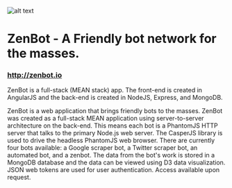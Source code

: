 ![alt text](http://zenbot.io/images/zenbot_landing5.jpg "ZenBot Logo")
# ZenBot - A Friendly bot network for the masses.
### http://zenbot.io

ZenBot is a full-stack (MEAN stack) app. The front-end is created in AngularJS and the
back-end is created in NodeJS, Express, and MongoDB.

ZenBot is a web application that brings friendly bots to the masses. ZenBot was created as
a full-stack MEAN application using server-to-server architecture on the back-end. This
means each bot is a PhantomJS HTTP server that talks to the primary Node.js web server.
The CasperJS library is used to drive the headless PhantomJS web browser. There are
currently four bots available: a Google scraper bot, a Twitter scraper bot, an automated
bot, and a zenbot. The data from the bot's work is stored in a MongoDB database and the
data can be viewed using D3 data visualization. JSON web tokens are used for user
authentication. Access available upon request.
